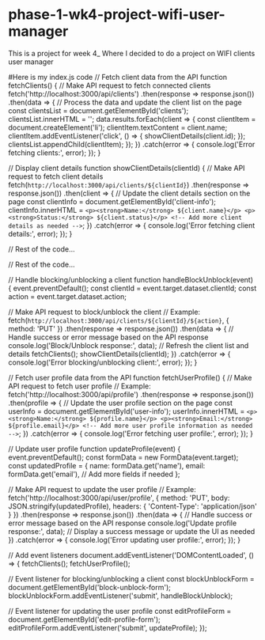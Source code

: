 # phase-1-wk4-project-wifi-user-manager
This is a project for week 4_ Where I decided to do a project on WIFI clients user manager



#Here is my index.js code
// Fetch client data from the API
function fetchClients() {
  // Make API request to fetch connected clients
  fetch('http://localhost:3000/api/clients')
    .then(response => response.json())
    .then(data => {
      // Process the data and update the client list on the page
      const clientsList = document.getElementById('clients');
      clientsList.innerHTML = '';
      data.results.forEach(client => {
        const clientItem = document.createElement('li');
        clientItem.textContent = client.name;
        clientItem.addEventListener('click', () => {
          showClientDetails(client.id);
        });
        clientsList.appendChild(clientItem);
      });
    })
    .catch(error => {
      console.log('Error fetching clients:', error);
    });
}

// Display client details
function showClientDetails(clientId) {
  // Make API request to fetch client details
  fetch(`http://localhost:3000/api/clients/${clientId}`)
    .then(response => response.json())
    .then(client => {
      // Update the client details section on the page
      const clientInfo = document.getElementById('client-info');
      clientInfo.innerHTML = `
        <p><strong>Name:</strong> ${client.name}</p>
        <p><strong>Status:</strong> ${client.status}</p>
        <!-- Add more client details as needed -->
      `;
    })
    .catch(error => {
      console.log('Error fetching client details:', error);
    });
}

// Rest of the code...

// Rest of the code...

// Handle blocking/unblocking a client
function handleBlockUnblock(event) {
  event.preventDefault();
  const clientId = event.target.dataset.clientId;
  const action = event.target.dataset.action;

  // Make API request to block/unblock the client
  // Example:
  fetch(`http://localhost:3000/api/clients/${clientId}/${action}`, { method: 'PUT' })
    .then(response => response.json())
    .then(data => {
      // Handle success or error message based on the API response
      console.log('Block/Unblock response:', data);
      // Refresh the client list and details
      fetchClients();
      showClientDetails(clientId);
    })
    .catch(error => {
      console.log('Error blocking/unblocking client:', error);
    });
}

// Fetch user profile data from the API
function fetchUserProfile() {
  // Make API request to fetch user profile
  // Example:
  fetch('http://localhost:3000/api/profile')
    .then(response => response.json())
    .then(profile => {
      // Update the user profile section on the page
      const userInfo = document.getElementById('user-info');
      userInfo.innerHTML = `
        <p><strong>Name:</strong> ${profile.name}</p>
        <p><strong>Email:</strong> ${profile.email}</p>
        <!-- Add more user profile information as needed -->
      `;
    })
    .catch(error => {
      console.log('Error fetching user profile:', error);
    });
}

// Update user profile
function updateProfile(event) {
  event.preventDefault();
  const formData = new FormData(event.target);
  const updatedProfile = {
    name: formData.get('name'),
    email: formData.get('email'),
    // Add more fields if needed
  };

  // Make API request to update the user profile
  // Example:
  fetch('http://localhost:3000/api/user/profile', {
    method: 'PUT',
    body: JSON.stringify(updatedProfile),
    headers: {
      'Content-Type': 'application/json'
    }
  })
    .then(response => response.json())
    .then(data => {
      // Handle success or error message based on the API response
      console.log('Update profile response:', data);
      // Display a success message or update the UI as needed
    })
    .catch(error => {
      console.log('Error updating user profile:', error);
    });
}

// Add event listeners
document.addEventListener('DOMContentLoaded', () => {
  fetchClients();
  fetchUserProfile();

  // Event listener for blocking/unblocking a client
  const blockUnblockForm = document.getElementById('block-unblock-form');
  blockUnblockForm.addEventListener('submit', handleBlockUnblock);

  // Event listener for updating the user profile
  const editProfileForm = document.getElementById('edit-profile-form');
  editProfileForm.addEventListener('submit', updateProfile);
});
